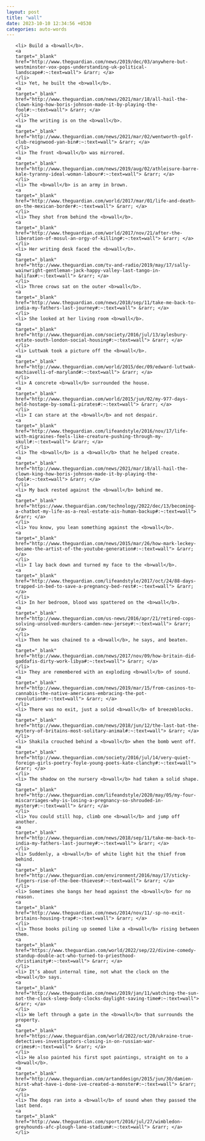 ```yaml
---
layout: post
title: "wall"
date: 2023-10-10 12:34:56 +0530
categories: auto-words
---
```

<ol>

    <li> Build a <b>wall</b>.
    <a 
    target="_blank" 
    href="http://www.theguardian.com/news/2019/dec/03/anywhere-but-westminster-vox-pops-understanding-uk-political-landscape#:~:text=wall"> &rarr; </a>
    </li>
    <li> Yet, he built the <b>wall</b>.
    <a 
    target="_blank" 
    href="http://www.theguardian.com/news/2021/mar/18/all-hail-the-clown-king-how-boris-johnson-made-it-by-playing-the-fool#:~:text=wall"> &rarr; </a>
    </li>
    <li> The writing is on the <b>wall</b>.
    <a 
    target="_blank" 
    href="http://www.theguardian.com/news/2021/mar/02/wentworth-golf-club-reignwood-yan-bin#:~:text=wall"> &rarr; </a>
    </li>
    <li> The front <b>wall</b> was mirrored.
    <a 
    target="_blank" 
    href="http://www.theguardian.com/news/2019/aug/02/athleisure-barre-kale-tyranny-ideal-woman-labour#:~:text=wall"> &rarr; </a>
    </li>
    <li> The <b>wall</b> is an army in brown.
    <a 
    target="_blank" 
    href="http://www.theguardian.com/world/2017/mar/01/life-and-death-on-the-mexican-border#:~:text=wall"> &rarr; </a>
    </li>
    <li> They shot from behind the <b>wall</b>.
    <a 
    target="_blank" 
    href="http://www.theguardian.com/world/2017/nov/21/after-the-liberation-of-mosul-an-orgy-of-killing#:~:text=wall"> &rarr; </a>
    </li>
    <li> Her writing desk faced the <b>wall</b>.
    <a 
    target="_blank" 
    href="http://www.theguardian.com/tv-and-radio/2019/may/17/sally-wainwright-gentleman-jack-happy-valley-last-tango-in-halifax#:~:text=wall"> &rarr; </a>
    </li>
    <li> Three crows sat on the outer <b>wall</b>.
    <a 
    target="_blank" 
    href="http://www.theguardian.com/news/2018/sep/11/take-me-back-to-india-my-fathers-last-journey#:~:text=wall"> &rarr; </a>
    </li>
    <li> She looked at her living room <b>wall</b>.
    <a 
    target="_blank" 
    href="http://www.theguardian.com/society/2016/jul/13/aylesbury-estate-south-london-social-housing#:~:text=wall"> &rarr; </a>
    </li>
    <li> Luttwak took a picture off the <b>wall</b>.
    <a 
    target="_blank" 
    href="http://www.theguardian.com/world/2015/dec/09/edward-luttwak-machiavelli-of-maryland#:~:text=wall"> &rarr; </a>
    </li>
    <li> A concrete <b>wall</b> surrounded the house.
    <a 
    target="_blank" 
    href="http://www.theguardian.com/world/2015/jun/02/my-977-days-held-hostage-by-somali-pirates#:~:text=wall"> &rarr; </a>
    </li>
    <li> I can stare at the <b>wall</b> and not despair.
    <a 
    target="_blank" 
    href="http://www.theguardian.com/lifeandstyle/2016/nov/17/life-with-migraines-feels-like-creature-pushing-through-my-skull#:~:text=wall"> &rarr; </a>
    </li>
    <li> The <b>wall</b> is a <b>wall</b> that he helped create.
    <a 
    target="_blank" 
    href="http://www.theguardian.com/news/2021/mar/18/all-hail-the-clown-king-how-boris-johnson-made-it-by-playing-the-fool#:~:text=wall"> &rarr; </a>
    </li>
    <li> My back rested against the <b>wall</b> behind me.
    <a 
    target="_blank" 
    href="https://www.theguardian.com/technology/2022/dec/13/becoming-a-chatbot-my-life-as-a-real-estate-ais-human-backup#:~:text=wall"> &rarr; </a>
    </li>
    <li> You know, you lean something against the <b>wall</b>.
    <a 
    target="_blank" 
    href="http://www.theguardian.com/news/2015/mar/26/how-mark-leckey-became-the-artist-of-the-youtube-generation#:~:text=wall"> &rarr; </a>
    </li>
    <li> I lay back down and turned my face to the <b>wall</b>.
    <a 
    target="_blank" 
    href="http://www.theguardian.com/lifeandstyle/2017/oct/24/88-days-trapped-in-bed-to-save-a-pregnancy-bed-rest#:~:text=wall"> &rarr; </a>
    </li>
    <li> In her bedroom, blood was spattered on the <b>wall</b>.
    <a 
    target="_blank" 
    href="http://www.theguardian.com/us-news/2016/apr/21/retired-cops-solving-unsolved-murders-camden-new-jersey#:~:text=wall"> &rarr; </a>
    </li>
    <li> Then he was chained to a <b>wall</b>, he says, and beaten.
    <a 
    target="_blank" 
    href="http://www.theguardian.com/news/2017/nov/09/how-britain-did-gaddafis-dirty-work-libya#:~:text=wall"> &rarr; </a>
    </li>
    <li> They are remembered with an exploding <b>wall</b> of sound.
    <a 
    target="_blank" 
    href="http://www.theguardian.com/news/2019/mar/15/from-casinos-to-cannabis-the-native-americans-embracing-the-pot-revolution#:~:text=wall"> &rarr; </a>
    </li>
    <li> There was no exit, just a solid <b>wall</b> of breezeblocks.
    <a 
    target="_blank" 
    href="http://www.theguardian.com/news/2018/jun/12/the-last-bat-the-mystery-of-britains-most-solitary-animal#:~:text=wall"> &rarr; </a>
    </li>
    <li> Shakila crouched behind a <b>wall</b> when the bomb went off.
    <a 
    target="_blank" 
    href="http://www.theguardian.com/society/2016/jul/14/very-quiet-foreign-girls-poetry-foyle-young-poets-kate-clanchy#:~:text=wall"> &rarr; </a>
    </li>
    <li> The shadow on the nursery <b>wall</b> had taken a solid shape.
    <a 
    target="_blank" 
    href="http://www.theguardian.com/lifeandstyle/2020/may/05/my-four-miscarriages-why-is-losing-a-pregnancy-so-shrouded-in-mystery#:~:text=wall"> &rarr; </a>
    </li>
    <li> You could still hop, climb one <b>wall</b> and jump off another.
    <a 
    target="_blank" 
    href="http://www.theguardian.com/news/2018/sep/11/take-me-back-to-india-my-fathers-last-journey#:~:text=wall"> &rarr; </a>
    </li>
    <li> Suddenly, a <b>wall</b> of white light hit the thief from behind.
    <a 
    target="_blank" 
    href="http://www.theguardian.com/environment/2016/may/17/sticky-fingers-rise-of-the-bee-thieves#:~:text=wall"> &rarr; </a>
    </li>
    <li> Sometimes she bangs her head against the <b>wall</b> for no reason.
    <a 
    target="_blank" 
    href="http://www.theguardian.com/news/2014/nov/11/-sp-no-exit-britains-housing-trap#:~:text=wall"> &rarr; </a>
    </li>
    <li> Those books piling up seemed like a <b>wall</b> rising between them.
    <a 
    target="_blank" 
    href="https://www.theguardian.com/world/2022/sep/22/divine-comedy-standup-double-act-who-turned-to-priesthood-christianity#:~:text=wall"> &rarr; </a>
    </li>
    <li> It’s about internal time, not what the clock on the <b>wall</b> says.
    <a 
    target="_blank" 
    href="http://www.theguardian.com/news/2019/jan/11/watching-the-sun-not-the-clock-sleep-body-clocks-daylight-saving-time#:~:text=wall"> &rarr; </a>
    </li>
    <li> We left through a gate in the <b>wall</b> that surrounds the property.
    <a 
    target="_blank" 
    href="https://www.theguardian.com/world/2022/oct/20/ukraine-true-detectives-investigators-closing-in-on-russian-war-crimes#:~:text=wall"> &rarr; </a>
    </li>
    <li> He also painted his first spot paintings, straight on to a <b>wall</b>.
    <a 
    target="_blank" 
    href="http://www.theguardian.com/artanddesign/2015/jun/30/damien-hirst-what-have-i-done-ive-created-a-monster#:~:text=wall"> &rarr; </a>
    </li>
    <li> The dogs ran into a <b>wall</b> of sound when they passed the last bend.
    <a 
    target="_blank" 
    href="http://www.theguardian.com/sport/2016/jul/27/wimbledon-greyhounds-afc-plough-lane-stadium#:~:text=wall"> &rarr; </a>
    </li>